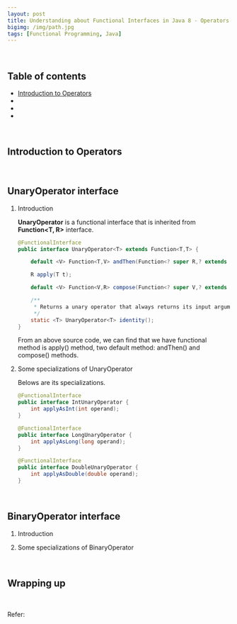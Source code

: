 ```yaml
---
layout: post
title: Understanding about Functional Interfaces in Java 8 - Operators
bigimg: /img/path.jpg
tags: [Functional Programming, Java]
---
```




<br>

## Table of contents
- [Introduction to Operators](#introduction-to-operators)
- []()
- []()
- []()


<br>

## Introduction to Operators





<br>

## UnaryOperator interface

1. Introduction

    **UnaryOperator<T>** is a functional interface that is inherited from **Function<T, R>** interface.

    ```java
    @FunctionalInterface
    public interface UnaryOperator<T> extends Function<T,T> {

        default <V> Function<T,V> andThen(Function<? super R,? extends V> after);

        R apply(T t);

        default <V> Function<V,R> compose(Function<? super V,? extends T> before)

        /**
         * Returns a unary operator that always returns its input argument.
         */
        static <T> UnaryOperator<T> identity();
    }
    ```

    From an above source code, we can find that we have functional method is apply() method, two default method: andThen() and compose() methods.


2. Some specializations of UnaryOperator

    Belows are its specializations.

    ```java
    @FunctionalInterface
    public interface IntUnaryOperator {
        int applyAsInt(int operand);
    }

    @FunctionalInterface
    public interface LongUnaryOperator {
        int applyAsLong(long operand);
    }

    @FunctionalInterface
    public interface DoubleUnaryOperator {
        int applyAsDouble(double operand);
    }
    ```


<br>

## BinaryOperator interface

1. Introduction




2. Some specializations of BinaryOperator
 




<br>

## Wrapping up







<br>

Refer:

[]()